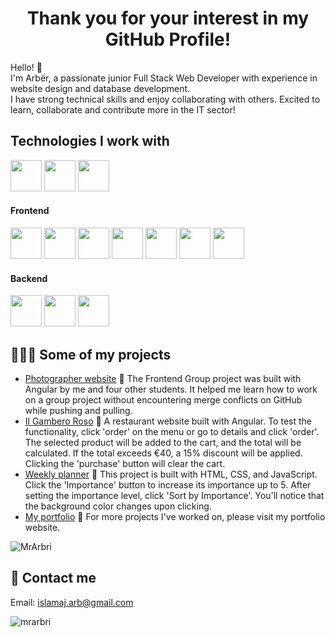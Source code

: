 <h1 align="center">Thank you for your interest in my GitHub Profile!</h1>

<p align="left">Hello! 👋 <br> I'm Arbër, a passionate junior Full Stack Web Developer with experience in website design and database development. <br> I have strong technical skills and enjoy collaborating with others. Excited to learn, collaborate and contribute more in the IT sector!</p>


<h2>Technologies I work with</h2>

<a href="https://github.com/MrArbri"><img src="https://camo.githubusercontent.com/f39f203ca1defeb47e3505ef9044d3303c038c60de7e67f6c229992602e59128/68747470733a2f2f63646e2e6a7364656c6976722e6e65742f67682f64657669636f6e732f64657669636f6e2f69636f6e732f7673636f64652f7673636f64652d6f726967696e616c2e737667" height="50"></a> <a href="https://github.com/MrArbri"><img src="https://camo.githubusercontent.com/15166a15835f145259844be455ab5945594a70c48a3090aa83d193bd5e3e9bc5/68747470733a2f2f63646e2e6a7364656c6976722e6e65742f67682f64657669636f6e732f64657669636f6e2f69636f6e732f6769742f6769742d6f726967696e616c2e737667" height="50"></a> <a href="https://github.com/MrArbri"><img src="https://camo.githubusercontent.com/9f2aa5fac62eda04e243b86dad43e40b6d2707cc8c84a21936cd6a3c8331feed/68747470733a2f2f63646e2e6a7364656c6976722e6e65742f67682f64657669636f6e732f64657669636f6e2f69636f6e732f696c6c7573747261746f722f696c6c7573747261746f722d706c61696e2e737667" height="50"></a>


<h4>Frontend</h4>

<img src="https://camo.githubusercontent.com/6647554cf19482c32acc6a6a3b8bd68b845fafabd474595e7e92dead3075c3ea/68747470733a2f2f63646e2e6a7364656c6976722e6e65742f67682f64657669636f6e732f64657669636f6e2f69636f6e732f68746d6c352f68746d6c352d6f726967696e616c2e737667" height="50"> <img src="https://camo.githubusercontent.com/4eaf7f26830ffa4bc4c4502a24e9be29fa2796208648a805e8f610da811aeb05/68747470733a2f2f63646e2e6a7364656c6976722e6e65742f67682f64657669636f6e732f64657669636f6e2f69636f6e732f637373332f637373332d6f726967696e616c2e737667" height="50"> <img src="https://camo.githubusercontent.com/f0a750ad8250cf711f7a1da710cfc83a9c8a1da28a5b34f603750d6d6ee7a2b1/68747470733a2f2f63646e2e6a7364656c6976722e6e65742f67682f64657669636f6e732f64657669636f6e2f69636f6e732f736173732f736173732d6f726967696e616c2e737667" height="50"> <img src="https://camo.githubusercontent.com/b757f08684d4442218bd04f3bb04cc0e142d0551619c678ff44304027085bb47/68747470733a2f2f63646e2e6a7364656c6976722e6e65742f67682f64657669636f6e732f64657669636f6e2f69636f6e732f626f6f7473747261702f626f6f7473747261702d6f726967696e616c2e737667" height="50"> <img src="https://camo.githubusercontent.com/426c1121b29abc64a6b1af1e3aa3091abb38e39c87054720b765af1425c74e7f/68747470733a2f2f63646e2e6a7364656c6976722e6e65742f67682f64657669636f6e732f64657669636f6e2f69636f6e732f6a6176617363726970742f6a6176617363726970742d6f726967696e616c2e737667" height="50"> <img src="https://camo.githubusercontent.com/a07203131922e3fa0d6d0cd787edb5597771b30d712574bbc70a3c7aaa0161ea/68747470733a2f2f63646e2e6a7364656c6976722e6e65742f67682f64657669636f6e732f64657669636f6e2f69636f6e732f747970657363726970742f747970657363726970742d6f726967696e616c2e737667" height="50"> <img src="https://camo.githubusercontent.com/2a6bb98dbcd03f1212800166be8668614684884f392782b3ac10a9d388924237/68747470733a2f2f63646e2e6a7364656c6976722e6e65742f67682f64657669636f6e732f64657669636f6e2f69636f6e732f616e67756c61726a732f616e67756c61726a732d6f726967696e616c2e737667" height="50">

<h4>Backend</h4>

<a href="https://github.com/MrArbri"><img src="https://camo.githubusercontent.com/5e956ea0943b5a05092e94d7376582051e61fe84af215ad6e35334a2d61b658a/68747470733a2f2f63646e2e6a7364656c6976722e6e65742f67682f64657669636f6e732f64657669636f6e2f69636f6e732f6d7973716c2f6d7973716c2d6f726967696e616c2e737667" height="50"></a> <a href="https://github.com/MrArbri"><img src="https://camo.githubusercontent.com/688f61bcdee1f1ff99cff1a917828b9b2ddb8fc0b61b2c9971b5513ea8de4d0c/68747470733a2f2f63646e2e6a7364656c6976722e6e65742f67682f64657669636f6e732f64657669636f6e2f69636f6e732f7068702f7068702d6f726967696e616c2e737667" height="50"></a> <a href="https://github.com/MrArbri"><img src="https://camo.githubusercontent.com/a40ae1c93927ac32d78f3936630c4d93499209a0b5d6e9bf25c366d78a02335b/68747470733a2f2f63646e2e6a7364656c6976722e6e65742f67682f64657669636f6e732f64657669636f6e2f69636f6e732f73796d666f6e792f73796d666f6e792d6f726967696e616c2e737667" height="50"></a>

<h2>👨🏻‍💻 Some of my projects</h2>

- <a href="https://arber.codefactory.wien/group-project/" target="_blank">Photographer website</a> 🔗 The Frontend Group project was built with Angular by me and four other students. It helped me learn how to work on a group project without encountering merge conflicts on GitHub while pushing and pulling.
- <a href="https://arber.codefactory.wien/il-gambero-rosso/" target="_blank">Il Gambero Roso</a> 🔗 A restaurant website built with Angular. To test the functionality, click 'order' on the menu or go to details and click 'order'. The selected product will be added to the cart, and the total will be calculated. If the total exceeds €40, a 15% discount will be applied. Clicking the 'purchase' button will clear the cart.
- <a href="https://arber.codefactory.wien/weekly-schedule/index.html" target="_blank">Weekly planner</a> 🔗 This project is built with HTML, CSS, and JavaScript. Click the 'Importance' button to increase its importance up to 5. After setting the importance level, click 'Sort by Importance'. You'll notice that the background color changes upon clicking.
- <a href="https://arber.codefactory.wien/" target="_blank">My portfolio</a> 🔗 For more projects I've worked on, please visit my portfolio website.

<p><img align="center" src="https://github-readme-stats.vercel.app/api/top-langs?username=mrarbri&show_icons=true&locale=en&layout=compact" alt="MrArbri" /></p>



<h2>📩 Contact me</h2>

Email: islamaj.arb@gmail.com

<p align="left"> <img src="https://komarev.com/ghpvc/?username=mrarbri&label=Profile%20views&color=0e75b6&style=flat" alt="mrarbri" /> </p>

<!---
MrArbri/MrArbri is a ✨ special ✨ repository because its `README.md` (this file) appears on your GitHub profile.
You can click the Preview link to take a look at your changes.

<p><img align="center" src="https://github-readme-streak-stats.herokuapp.com/?user=mrarbri&" alt="MrArbri" /></p>

<p>&nbsp;<img align="center" src="https://github-readme-stats.vercel.app/api?username=mrarbri&show_icons=true&locale=en" alt="MrArbri" /></p>

<h1 align="center">Hello 👋, I'm Arbër</h1>
<h3 align="center">A passionate Full Stack developer located in Vienna.</h3>

<p align="left"> <img src="https://komarev.com/ghpvc/?username=mrarbri&label=Profile%20views&color=0e75b6&style=flat" alt="mrarbri" /> </p>

- 👨‍💻 All of my projects are available at [https://arber.codefactory.wien](https://arber.codefactory.wien)

- 📫 How to reach me **islamaj.arb@gmail.com**

<h3 align="left">Connect with me:</h3>
<p align="left">
<a href="https://linkedin.com/in/https://www.linkedin.com/in/arber-islamaj/" target="blank"><img align="center" src="https://raw.githubusercontent.com/rahuldkjain/github-profile-readme-generator/master/src/images/icons/Social/linked-in-alt.svg" alt="https://www.linkedin.com/in/arber-islamaj/" height="30" width="40" /></a>
</p>

<h3 align="left">Languages and Tools:</h3>
<p align="left"> <a href="https://angular.io" target="_blank" rel="noreferrer"> <img src="https://angular.io/assets/images/logos/angular/angular.svg" alt="angular" width="40" height="40"/> </a> <a href="https://getbootstrap.com" target="_blank" rel="noreferrer"> <img src="https://raw.githubusercontent.com/devicons/devicon/master/icons/bootstrap/bootstrap-plain-wordmark.svg" alt="bootstrap" width="40" height="40"/> </a> <a href="https://www.w3schools.com/css/" target="_blank" rel="noreferrer"> <img src="https://raw.githubusercontent.com/devicons/devicon/master/icons/css3/css3-original-wordmark.svg" alt="css3" width="40" height="40"/> </a> <a href="https://www.w3.org/html/" target="_blank" rel="noreferrer"> <img src="https://raw.githubusercontent.com/devicons/devicon/master/icons/html5/html5-original-wordmark.svg" alt="html5" width="40" height="40"/> </a> <a href="https://developer.mozilla.org/en-US/docs/Web/JavaScript" target="_blank" rel="noreferrer"> <img src="https://raw.githubusercontent.com/devicons/devicon/master/icons/javascript/javascript-original.svg" alt="javascript" width="40" height="40"/> </a> <a href="https://www.mysql.com/" target="_blank" rel="noreferrer"> <img src="https://raw.githubusercontent.com/devicons/devicon/master/icons/mysql/mysql-original-wordmark.svg" alt="mysql" width="40" height="40"/> </a> <a href="https://www.php.net" target="_blank" rel="noreferrer"> <img src="https://raw.githubusercontent.com/devicons/devicon/master/icons/php/php-original.svg" alt="php" width="40" height="40"/> </a> <a href="https://sass-lang.com" target="_blank" rel="noreferrer"> <img src="https://raw.githubusercontent.com/devicons/devicon/master/icons/sass/sass-original.svg" alt="sass" width="40" height="40"/> </a> <a href="https://symfony.com" target="_blank" rel="noreferrer"> <img src="https://symfony.com/logos/symfony_black_03.svg" alt="symfony" width="40" height="40"/> </a> <a href="https://www.typescriptlang.org/" target="_blank" rel="noreferrer"> <img src="https://raw.githubusercontent.com/devicons/devicon/master/icons/typescript/typescript-original.svg" alt="typescript" width="40" height="40"/> </a> </p>

<p><img align="left" src="https://github-readme-stats.vercel.app/api/top-langs?username=mrarbri&show_icons=true&locale=en&layout=compact" alt="mrarbri" /></p>

<p>&nbsp;<img align="center" src="https://github-readme-stats.vercel.app/api?username=mrarbri&show_icons=true&locale=en" alt="mrarbri" /></p>

<p><img align="center" src="https://github-readme-streak-stats.herokuapp.com/?user=mrarbri&" alt="mrarbri" /></p>


--->
